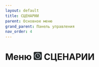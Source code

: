 ```yaml
---
layout: default
title: СЦЕНАРИИ
parent: Основное меню
grand_parent: Панель управления
nav_order: 4
---
```


# Меню <img src="../../assets/icons/menus/m_scenarii.png" width="26" height="26"> СЦЕНАРИИ
